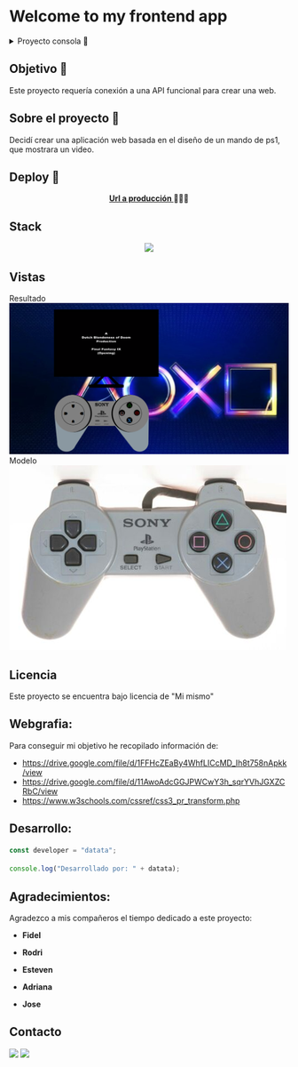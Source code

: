 # Welcome to my frontend app

<details>
  <summary>Proyecto consola 📝</summary>
  <ol>
    <li><a href="#objetivo-🎯">Objetivo</a></li>
    <li><a href="#sobre-el-proyecto-🔎">Sobre el proyecto</a></li>
    <li><a href="#deploy-🚀">Deploy</a></li>
    <li><a href="#stack">Stack</a></li>
    <li><a href="#vistas">Vistas</a></li>
    <li><a href="#futuras-funcionalidades">Futuras funcionalidades</a></li>
    <li><a href="#contribuciones">Contribuciones</a></li>
    <li><a href="#licencia">Licencia</a></li>
    <li><a href="#webgrafia">Webgrafia</a></li>
    <li><a href="#desarrollo">Desarrollo</a></li>
    <li><a href="#agradecimientos">Agradecimientos</a></li>
    <li><a href="#contacto">Contacto</a></li>
  </ol>
</details>

## Objetivo 🎯

Este proyecto requería conexión a una API funcional para crear una web.

## Sobre el proyecto 🔎

Decidí crear una aplicación web basada en el diseño de un mando de ps1, que mostrara un video.

## Deploy 🚀

<div align="center">
    <a href=" https://zackfer90.github.io/ProyectoConsola/"><strong>Url a producción </strong></a>🚀🚀🚀
</div>

## Stack

<div align="center">
<a href="https://developer.mozilla.org/es/docs/Web/HTML">
    <img  src="https://www.cursosgis.com/wp-content/uploads/2017/06/lenguajes_1.png"/>
</a>
<!-- <a href="https://developer.mozilla.org/es/docs/Web/HTML">
    <img  src="https://encrypted-tbn0.gstatic.com/images?q=tbn:ANd9GcSK05JKrfhOFjMdS5DQLKu1GAxxCdfLZ2Ky6pZgaDsgywwMOLF6_R4EVdoiSUTsoX01VMk&usqp=CAU"/>
</a> -->

 </div>

## Vistas

Resultado
<img src="./imagenes/final.png">
Modelo
<img src="./imagenes/mando-ps1.jpg">

<!--
## Futuras funcionalidades

✅ Vista actualizar rutinas
⬜ Filtar por nombre de rutina
⬜ Validaciones de campos en crear rutina
⬜ ...


## Contribuciones

Las sugerencias y aportaciones son siempre bienvenidas.

Puedes hacerlo de dos maneras:

1. Abriendo una issue
2. Crea un fork del repositorio
   - Crea una nueva rama
     ```
     $ git checkout -b feature/nombreUsuario-mejora
     ```
   - Haz un commit con tus cambios
     ```
     $ git commit -m 'feat: mejora X cosa'
     ```
   - Haz push a la rama
     ```
     $ git push origin feature/nombreUsuario-mejora
     ```
   - Abre una solicitud de Pull Request
-->

## Licencia

Este proyecto se encuentra bajo licencia de "Mi mismo"

## Webgrafia:

Para conseguir mi objetivo he recopilado información de:

- https://drive.google.com/file/d/1FFHcZEaBy4WhfLICcMD_Ih8t758nApkk/view
- https://drive.google.com/file/d/11AwoAdcGGJPWCwY3h_sqrYVhJGXZCRbC/view
- https://www.w3schools.com/cssref/css3_pr_transform.php

## Desarrollo:

```js
const developer = "datata";

console.log("Desarrollado por: " + datata);
```

## Agradecimientos:

Agradezco a mis compañeros el tiempo dedicado a este proyecto:

- **Fidel**

- **Rodri**

- **Esteven**

- **Adriana**

- **Jose**

<!--
  <a href="https://github.com/Dave86dev" target="_blank"><img src="https://img.shields.io/badge/github-24292F?style=for-the-badge&logo=github&logoColor=white" target="_blank"></a>

- **David**
  <a href="https://www.github.com/userGithub/" target="_blank"><img src="https://img.shields.io/badge/github-24292F?style=for-the-badge&logo=github&logoColor=red" target="_blank"></a>

- **_Mara_**
  <a href="https://www.github.com/userGithub/" target="_blank"><img src="https://img.shields.io/badge/github-24292F?style=for-the-badge&logo=github&logoColor=green" target="_blank"></a>
-->

## Contacto

<a href = "mailto:micorreoelectronico@gmail.com"><img src="https://img.shields.io/badge/Gmail-C6362C?style=for-the-badge&logo=gmail&logoColor=white" target="_blank"></a>
<a href="https://www.linkedin.com/in/linkedinUser/" target="_blank"><img src="https://img.shields.io/badge/-LinkedIn-%230077B5?style=for-the-badge&logo=linkedin&logoColor=white" target="_blank"></a>

</p>
